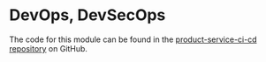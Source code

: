 # DevOps, DevSecOps

The code for this module can be found in the [product-service-ci-cd repository](https://github.com/nbicocchi/product-service-ci-cd) on GitHub.